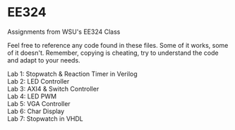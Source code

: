 # EE324
Assignments from WSU's EE324 Class

Feel free to reference any code found in these files. Some of it works, some of it doesn't. Remember, copying is cheating, try to understand the code and adapt to your needs.

Lab 1:  Stopwatch & Reaction Timer in Verilog  
Lab 2:  LED Controller  
Lab 3:  AXI4 & Switch Controller  
Lab 4:  LED PWM  
Lab 5:  VGA Controller  
Lab 6:  Char Display  
Lab 7:  Stopwatch in VHDL
